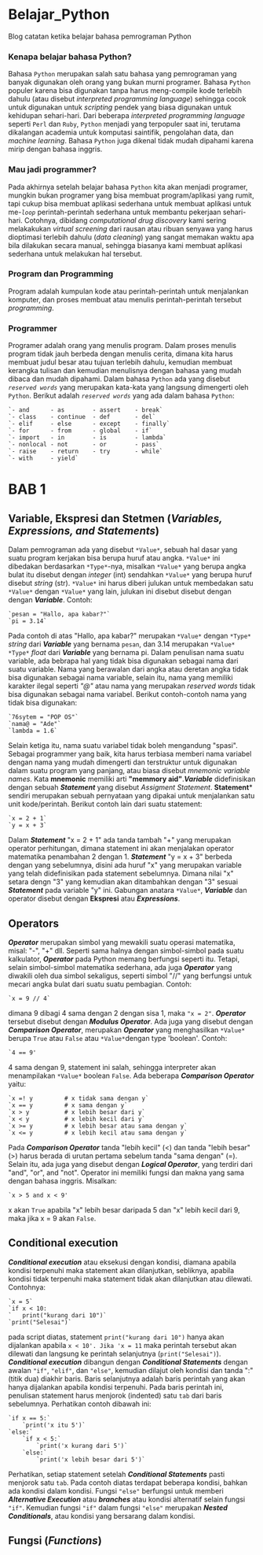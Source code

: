 # Belajar_Python
Blog catatan ketika belajar bahasa pemrograman Python

### Kenapa belajar bahasa Python?
Bahasa `Python` merupakan salah satu bahasa yang pemrograman yang banyak digunakan oleh orang yang bukan murni programer. Bahasa `Python` populer karena bisa digunakan tanpa harus meng-compile kode terlebih dahulu (atau disebut *interpreted programming language*) sehingga cocok untuk digunakan untuk *scripting* pendek yang biasa digunakan untuk kehidupan sehari-hari. Dari beberapa *interpreted programming language* seperti `Perl` dan `Ruby`, `Python` menjadi yang terpopuler saat ini, terutama dikalangan academia untuk komputasi saintifik, pengolahan data, dan *machine learning*. Bahasa `Python` juga dikenal tidak mudah dipahami karena mirip dengan bahasa inggris.

### Mau jadi programmer?
Pada akhirnya setelah belajar bahasa `Python` kita akan menjadi programer, mungkin bukan programer yang bisa membuat program/aplikasi yang rumit, tapi cukup bisa membuat aplikasi sederhana untuk membuat aplikasi untuk me-*`loop`* perintah-perintah sederhana untuk membantu pekerjaan sehari-hari. Cotohnya, dibidang *computational drug discovery* kami sering melakakukan *virtual screening* dari rausan atau ribuan senyawa yang harus dioptimasi terlebih dahulu (*data cleaning*) yang sangat memakan waktu apa bila dilakukan secara manual, sehingga biasanya kami membuat aplikasi sederhana untuk melakukan hal tersebut. 

### Program dan Programming
Program adalah kumpulan kode atau perintah-perintah untuk menjalankan komputer, dan proses membuat atau menulis perintah-perintah tersebut *programming*.

### Programmer 
Programer adalah orang yang menulis program. Dalam proses menulis program tidak jauh berbeda dengan menulis cerita, dimana kita harus membuat judul besar atau tujuan terlebih dahulu, kemudian membuat kerangka tulisan dan kemudian menulisnya dengan bahasa yang mudah dibaca dan mudah dipahami. Dalam bahasa `Python` ada yang disebut *`reserved words`* yang merupakan kata-kata yang langsung dimengerti oleh `Python`. Berikut adalah *`reserved words`* yang ada dalam bahasa `Python`:

	`- and		- as		- assert	- break`
	`- class	- continue	- def		- del`
	`- elif		- else		- except	- finally`
	`- for		- from		- global	- if`
	`- import	- in		- is		- lambda`
	`- nonlocal	- not		- or		- pass`
	`- raise	- return	- try		- while`
	`- with		- yield`




# BAB 1
## Variable, Ekspresi dan Stetmen (*Variables, Expressions, and Statements*)

Dalam pemrograman ada yang disebut `*Value*`, sebuah hal dasar yang suatu program kerjakan bisa berupa huruf atau angka. `*Value*` ini dibedakan berdasarkan `*Type*`-nya, misalkan `*Value*` yang berupa angka bulat itu disebut dengan *integer* (int) sendahkan `*Value*` yang berupa huruf disebut *string* (str). `*Value*` ini harus diberi julukan untuk membedakan satu `*Value*` dengan `*Value*` yang lain, julukan ini disebut disebut dengan dengan ***Variable***. Contoh: 

	`pesan = "Hallo, apa kabar?"`
	`pi = 3.14`

Pada contoh di atas "Hallo, apa kabar?" merupakan `*Value*` dengan `*Type*` *string* dari ***Variable*** yang bernama `pesan`, dan 3.14 merupakan `*Value*` `*Type*` *float* dari ***Variable*** yang bernama pi. Dalam penulisan nama suatu variable, ada bebrapa hal yang tidak bisa digunakan sebagai nama dari suatu variable. Nama yang berawalan dari angka atau deretan angka tidak bisa digunakan sebagai nama variable, selain itu, nama yang memiliki karakter ilegal seperti *"@"* atau nama yang merupakan *reserved words* tidak bisa digunakan sebagai nama variabel. Berikut contoh-contoh nama yang tidak bisa digunakan:

	`76sytem = "POP OS"`
	`nama@ = "Ade"`
	`lambda = 1.6`

Selain ketiga itu, nama suatu variabel tidak boleh mengandung "spasi". Sebagai programmer yang baik, kita harus terbiasa memberi nama variabel dengan nama yang mudah dimengerti dan terstruktur untuk digunakan dalam suatu program yang panjang, atau biasa disebut *mnemonic variable names*. Kata **mnemonic** memiliki arti **"memmory aid"**.***Variable*** didefinisikan dengan sebuah ***Statement*** yang disebut *Assigment Statement*. **Statement*** sendiri merupakan sebuah pernyataan yang dipakai untuk menjalankan satu unit kode/perintah. Berikut contoh lain dari suatu statement:

	`x = 2 + 1`
	`y = x + 3`

Dalam ***Statement*** "x =  2 + 1" ada tanda tambah "+" yang merupakan operator perhitungan, dimana statement ini akan menjalakan operator matematika penambahan 2 dengan 1. ***Statement*** "y = x + 3" berbeda dengan yang sebelumnya, disini ada huruf "x" yang merupakan variable yang telah didefinisikan pada statement sebelumnya. Dimana nilai "x" setara dengn "3" yang kemudian akan ditambahkan dengan "3" sesuai ***Statement*** pada variable "y" ini. Gabungan anatara `*Value*`, ***Variable*** dan operator disebut dengan **Ekspresi** atau ***Expressions***. 



## Operators

***Operator*** merupakan simbol yang mewakili suatu operasi matematika, misal: "-", "+" dll. Seperti sama halnya dengan simbol-simbol pada suatu kalkulator, ***Operator*** pada Python memang berfungsi seperti itu. Tetapi, selain simbol-simbol matematika sederhana, ada juga ***Operator*** yang diwakili oleh dua simbol sekaligus, seperti simbol "//" yang berfungsi untuk mecari angka bulat dari suatu suatu pembagian. Contoh:

	`x = 9 // 4`

dimana 9 dibagi 4 sama dengan 2 dengan sisa 1, maka `"x = 2"`. ***Operator*** tersebut disebut dengan ***Modulus Operator***. Ada juga yang disebut dengan ***Comparison Operator***, merupakan ***Operator*** yang menghasilkan `*Value*` berupa `True` atau `False` atau `*Value*`dengan type 'boolean'. Contoh:

	`4 == 9'

4 sama dengan 9, statement ini salah, sehingga interpreter akan menampilakan `*Value*` boolean `False`. Ada beberapa ***Comparison Operator*** yaitu:

	`x =! y 		# x tidak sama dengan y`
	`x == y 		# x sama dengan y`
	`x > y 			# x lebih besar dari y`
	`x < y 			# x lebih kecil dari y`
	`x >= y 		# x lebih besar atau sama dengan y`
	`x <= y 		# x lebih kecil atau sama dengan y`

Pada ***Comparison Operator*** tanda "lebih kecil" (<) dan tanda "lebih besar" (>) harus berada di urutan pertama sebelum tanda "sama dengan" (=). Selain itu, ada juga yang disebut dengan ***Logical Operator***, yang terdiri dari "and", "or", and "not". Operator ini memiliki fungsi dan makna yang sama dengan bahasa inggris. Misalkan:

	`x > 5 and x < 9'

x akan `True` apabila "x" lebih besar daripada 5 dan "x" lebih kecil dari 9, maka jika x = 9 akan `False`. 



## Conditional execution   

***Conditional execution*** atau eksekusi dengan kondisi, diamana apabila kondisi terpenuhi maka statement akan dilanjutkan, sebliknya, apabila kondisi tidak terpenuhi maka statement tidak akan dilanjutkan atau dilewati. Contohnya:

	`x = 5`
	`if x < 10:
	`	print("kurang dari 10")`
	`print("Selesai")`

pada script diatas, statement `print("kurang dari 10")` hanya akan dijalankan apabila `x < 10'. Jika 'x = 11` maka perintah tersebut akan dilewati dan langsung ke perintah selanjutnya (`print("Selesai")`). ***Conditional execution*** dibangun dengan ***Conditional Statements*** dengan awalan `"if"`, `"elif"`, dan `"else"`, kemudian dilajut oleh kondisi dan tanda ":" (titik dua) diakhir baris. Baris selanjutnya adalah baris perintah yang akan hanya dijalankan apabila kondisi terpenuhi. Pada baris perintah ini, penulisan statement harus menjorok (indented) satu `tab` dari baris sebelumnya. Perhatikan contoh dibawah ini:

	`if x == 5:`
		`print('x itu 5')`
	`else:`
		`if x < 5:`
			`print('x kurang dari 5')`
		`else:`
			`print('x lebih besar dari 5')`

Perhatikan, setiap statement setelah ***Conditional Statements*** pasti menjorok satu `tab`. Pada contoh diatas terdapat beberapa kondisi, bahkan ada kondisi dalam kondisi. Fungsi `"else"` berfungsi untuk memberi ***Alternative Execution*** atau ***branches*** atau kondisi alternatif selain fungsi `"if"`. Kemudian fungsi `"if"` dalam fungsi `"else"` merupakan ***Nested Conditionals***, atau kondisi yang bersarang dalam kondisi.  



## Fungsi (*Functions*)
 

 

 

 
